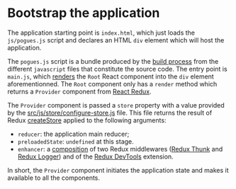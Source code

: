 # Bootstrap the application

The application starting point is `index.html`, which just loads the `js/pogues.js` script and declares an HTML `div` element which will host the application.

The `pogues.js` script is a bundle produced by the [build process](./build-process) from the different `javascript` files that constitute the source code. The entry point is `main.js`, which [renders](https://facebook.github.io/react/blog/2015/10/01/react-render-and-top-level-api.html) the `Root` React component into the `div` element aforementionned. The `Root` component only has a `render` method which returns a `Provider` component from [React Redux](https://github.com/reactjs/react-redux).

The `Provider` component is passed a `store` property with a value provided by the [src/js/store/configure-store.js](https://github.com/InseeFr/Pogues/blob/master/src/js/store/configure-store.js) file. This file returns the result of Redux [createStore](https://github.com/reactjs/redux/blob/master/docs/api/createStore.md) applied to the following arguments:

* `reducer`: the application main reducer;
* `preloadedState`: `undefined` at this stage.
* `enhancer`: a [composition](https://github.com/reactjs/redux/blob/master/docs/api/compose.md) of two Redux middlewares ([Redux Thunk](https://github.com/gaearon/redux-thunk) and [Redux Logger](https://github.com/evgenyrodionov/redux-logger)) and of the [Redux DevTools](https://github.com/zalmoxisus/redux-devtools-extension) extension.

In short, the `Provider` component initiates the application state and makes it available to all the components. 
